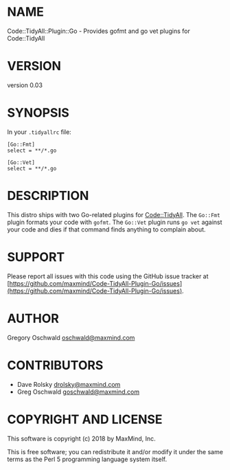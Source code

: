 # NAME

Code::TidyAll::Plugin::Go - Provides gofmt and go vet plugins for Code::TidyAll

# VERSION

version 0.03

# SYNOPSIS

In your `.tidyallrc` file:

    [Go::Fmt]
    select = **/*.go

    [Go::Vet]
    select = **/*.go

# DESCRIPTION

This distro ships with two Go-related plugins for [Code::TidyAll](https://metacpan.org/pod/Code::TidyAll). The
`Go::Fmt` plugin formats your code with `gofmt`. The `Go::Vet` plugin runs
`go vet` against your code and dies if that command finds anything to
complain about.

# SUPPORT

Please report all issues with this code using the GitHub issue tracker at
[https://github.com/maxmind/Code-TidyAll-Plugin-Go/issues](https://github.com/maxmind/Code-TidyAll-Plugin-Go/issues).

# AUTHOR

Gregory Oschwald <oschwald@maxmind.com>

# CONTRIBUTORS

- Dave Rolsky <drolsky@maxmind.com>
- Greg Oschwald <goschwald@maxmind.com>

# COPYRIGHT AND LICENSE

This software is copyright (c) 2018 by MaxMind, Inc.

This is free software; you can redistribute it and/or modify it under
the same terms as the Perl 5 programming language system itself.
